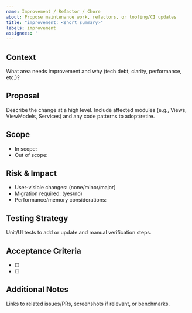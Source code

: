 ```yaml
---
name: Improvement / Refactor / Chore
about: Propose maintenance work, refactors, or tooling/CI updates
title: "improvement: <short summary>"
labels: improvement
assignees: ''
---
```


## Context
What area needs improvement and why (tech debt, clarity, performance, etc.)?

## Proposal
Describe the change at a high level. Include affected modules (e.g., Views, ViewModels, Services) and any code patterns to adopt/retire.

## Scope
- In scope:
- Out of scope:

## Risk & Impact
- User-visible changes: (none/minor/major)
- Migration required: (yes/no)
- Performance/memory considerations:

## Testing Strategy
Unit/UI tests to add or update and manual verification steps.

## Acceptance Criteria
- [ ]
- [ ]

## Additional Notes
Links to related issues/PRs, screenshots if relevant, or benchmarks.

